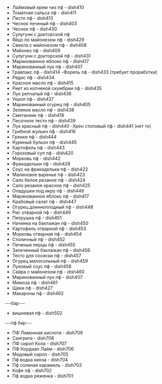 
- Лаймовый крем чиз пф - dish410
- Томатная сальса пф - dish411
- Песто пф - dish413
- Чеснок печеный пф - dish403
- Чеснок пф - dish430
- Сулугуни с докторской пф 
- Яйцо по майонезом пф - dish429
- Свекла с майонезом пф - dish408
- Майонез пф - dish409
- Сулугуни с докторской пф - dish431
- Маринованное яблоко пф - dish417
- Маринованный лук пф - dish407
- Гравлакс пф - dish414
-Форель пф - dish433 (требует проработки)
- Редис пф - dish434
- Красное масло пф - dish415
- Риет из копченой скумбрии пф -	dish435
- Лук репчатый пф - dish436
- Укроп пф -	dish437
- Маринованный огурец пф - dish405
- Зеленое масло пф - dish438
- Сметанник пф - dish418
- Песочное тесто пф - dish439
- Лук красный пф - dish440
-Хрен столовый пф - dish441 (нет тк)
- Грибной жульен пф - dish416
- Гренки пф - dish444
- Куриный бульон пф - dish445
- Картофель пф - dish443
- Гороховый суп пф - dish420
- Морковь пф - dish442
- Фрикадельки пф - dish428
- Соус на фрикадельки пф - dish422
- Малиновое варенье пф - dish423
- Сало белое резаное пф - dish424
- Сало резаное красное пф - dish425
- Оладушки под икру пф - dish446
- Маринованное яблоко пф - dish417
- Крабовый салат пф - dish447
- Огурец длинноплодный пф - dish448
- Рис отварной пф - dish449
- Петрушка пф - dish451
- Начинка на баклажан пф - dish450
- Картофель отварной пф - dish453
- Морковь отварная пф - dish454
- Столичный пф - dish452
- Печеные перцы пф - dish455
- Запеченный баклажан пф - dish456
- Тесто для сосиски пф - dish457
- Огурец малосольный пф - dish459
- Луковый соус пф - dish458
- Сайра с майонезом пф - dish460
- Маринованный лук пф - dish407
- Мимоза пф - dish461
- Щеки пф - dish427
- Макароны пф - dish462


---бар---
- вишневая пф -	dish502



---пф бар---
- ПФ Лимонная кислота - dish709
- Сангрита - dish708
- ПФ сироп Кола - dish707
- ПФ Кордиал Лайм -	dish706
- Медовый сироп -	dish705
- Пф водка кинза - dish704
- Пф соленая карамель - dish703
- Кофе пф - dish702
- Пф водка ряженка - dish701